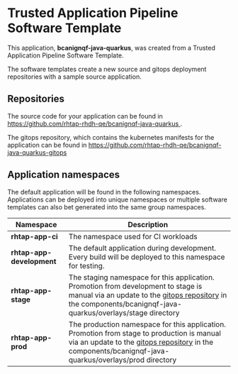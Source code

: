 # Trusted Application Pipeline Software Template

This application, **bcanignqf-java-quarkus**, was created from a Trusted Application Pipeline Software Template.

The software templates create a new source and gitops deployment repositories with a sample source application. 

## Repositories

The source code for your application can be found in [https://github.com/rhtap-rhdh-qe/bcanignqf-java-quarkus ](https://github.com/rhtap-rhdh-qe/bcanignqf-java-quarkus ).
 
The gitops repository, which contains the kubernetes manifests for the application can be found in 
[https://github.com/rhtap-rhdh-qe/bcanignqf-java-quarkus-gitops ](https://github.com/rhtap-rhdh-qe/bcanignqf-java-quarkus-gitops ) 

## Application namespaces 

The default application will be found in the following namespaces. Applications can be deployed into unique namespaces or multiple software templates can also bet generated into the same group namespaces.  

|  Namespace   |  Description   |  
| -------- | -------- |
| **rhtap-app-ci** | The namespace used for CI workloads |
| **rhtap-app-development** | The default application during development. Every build will be deployed to this namespace for testing. |
| **rhtap-app-stage** | The staging namespace for this application. Promotion from development to stage is manual via an update to the [gitops repository](https://github.com/rhtap-rhdh-qe/bcanignqf-java-quarkus-gitops ) in the components/bcanignqf-java-quarkus/overlays/stage directory |
| **rhtap-app-prod** | The production namespace for this application. Promotion from stage to production is manual via an update to the [gitops repository](https://github.com/rhtap-rhdh-qe/bcanignqf-java-quarkus-gitops ) in the components/bcanignqf-java-quarkus/overlays/prod directory |